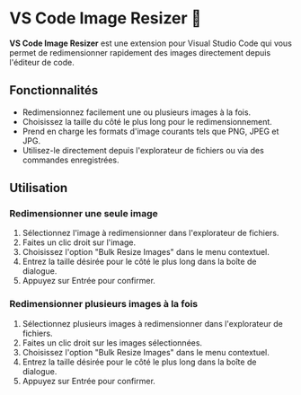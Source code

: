 # VS Code Image Resizer 🍦  

**VS Code Image Resizer** est une extension pour Visual Studio Code qui vous permet de redimensionner rapidement des images directement depuis l'éditeur de code.

## Fonctionnalités

-   Redimensionnez facilement une ou plusieurs images à la fois.
-   Choisissez la taille du côté le plus long pour le redimensionnement.
-   Prend en charge les formats d'image courants tels que PNG, JPEG et JPG.
-   Utilisez-le directement depuis l'explorateur de fichiers ou via des commandes enregistrées.

## Utilisation

### Redimensionner une seule image 

1. Sélectionnez l'image à redimensionner dans l'explorateur de fichiers.
2. Faites un clic droit sur l'image.
3. Choisissez l'option "Bulk Resize Images" dans le menu contextuel.
4. Entrez la taille désirée pour le côté le plus long dans la boîte de dialogue.
5. Appuyez sur Entrée pour confirmer.

### Redimensionner plusieurs images à la fois

1. Sélectionnez plusieurs images à redimensionner dans l'explorateur de fichiers.
2. Faites un clic droit sur les images sélectionnées.
3. Choisissez l'option "Bulk Resize Images" dans le menu contextuel.
4. Entrez la taille désirée pour le côté le plus long dans la boîte de dialogue.
5. Appuyez sur Entrée pour confirmer.

